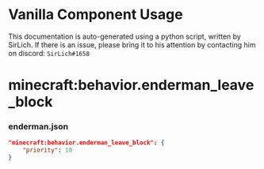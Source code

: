 # Vanilla Component Usage
This documentation is auto-generated using a python script, written by SirLich. If there is an issue, please bring it to his attention by contacting him on discord: `SirLich#1658`

# minecraft:behavior.enderman_leave_block
### enderman.json
```JSON
"minecraft:behavior.enderman_leave_block": {
    "priority": 10
}
```

